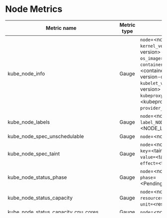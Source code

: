 # Node Metrics

| Metric name| Metric type | Labels/tags | Status |
| ---------- | ----------- | ----------- | ----------- |
| kube_node_info | Gauge | `node`=&lt;node-address&gt; <br> `kernel_version`=&lt;kernel-version&gt; <br> `os_image`=&lt;os-image-name&gt; <br> `container_runtime_version`=&lt;container-runtime-and-version-combination&gt; <br> `kubelet_version`=&lt;kubelet-version&gt; <br> `kubeproxy_version`=&lt;kubeproxy-version&gt; <br> `provider_id`=&lt;provider-id&gt;| STABLE |
| kube_node_labels | Gauge | `node`=&lt;node-address&gt; <br> `label_NODE_LABEL`=&lt;NODE_LABEL&gt;  | STABLE |
| kube_node_spec_unschedulable | Gauge | `node`=&lt;node-address&gt;|
| kube_node_spec_taint | Gauge | `node`=&lt;node-address&gt; <br> `key`=&lt;taint-key&gt; <br> `value=`&lt;taint-value&gt; <br> `effect=`&lt;taint-effect&gt; | STABLE |
| kube_node_status_phase| Gauge | `node`=&lt;node-address&gt; <br> `phase`=&lt;Pending\|Running\|Terminated&gt; | STABLE |
| kube_node_status_capacity | Gauge | `node`=&lt;node-address&gt; <br> `resource`=&lt;resource-name&gt; <br> `unit=`&lt;resource-unit&gt;| STABLE |
| kube_node_status_capacity_cpu_cores | Gauge | `node`=&lt;node-address&gt;| STABLE |
| kube_node_status_capacity_memory_bytes | Gauge | `node`=&lt;node-address&gt;| STABLE |
| kube_node_status_capacity_pods | Gauge | `node`=&lt;node-address&gt;| STABLE |
| kube_node_status_allocatable | Gauge | `node`=&lt;node-address&gt; <br> `resource`=&lt;resource-name&gt; <br> `unit=`&lt;resource-unit&gt;| STABLE |
| kube_node_status_allocatable_cpu_cores | Gauge | `node`=&lt;node-address&gt;| STABLE |
| kube_node_status_allocatable_memory_bytes | Gauge | `node`=&lt;node-address&gt;| STABLE |
| kube_node_status_allocatable_pods | Gauge | `node`=&lt;node-address&gt;| STABLE |
| kube_node_status_condition | Gauge | `node`=&lt;node-address&gt; <br> `condition`=&lt;node-condition&gt; <br> `status`=&lt;true\|false\|unknown&gt; | STABLE |
| kube_node_created | Gauge | `node`=&lt;node-address&gt;| STABLE |
